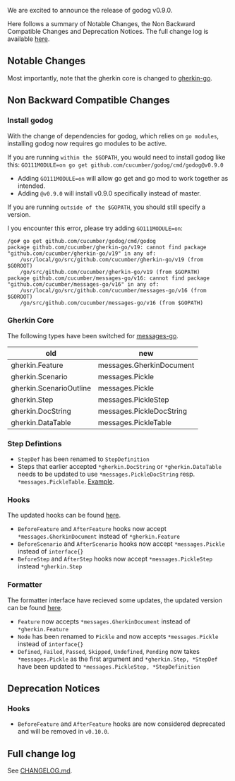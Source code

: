 We are excited to announce the release of godog v0.9.0.

Here follows a summary of Notable Changes, the Non Backward Compatible Changes and Deprecation Notices.
The full change log is available [here](https://github.com/cucumber/godog/blob/master/CHANGELOG.md#090).


Notable Changes
---------------

Most importantly, note that the gherkin core is changed to [gherkin-go](https://github.com/cucumber/gherkin-go/releases/tag/v9.2.0).



Non Backward Compatible Changes
-------------------------------

### Install godog
With the change of dependencies for godog, which relies on `go modules`, installing godog now requires go modules to be active.

If you are running `within the $GOPATH`, you would need to install godog like this:
`GO111MODULE=on go get github.com/cucumber/godog/cmd/godog@v0.9.0`
- Adding `GO111MODULE=on` will allow go get and go mod to work together as intended.
- Adding `@v0.9.0` will install v0.9.0 specifically instead of master.

If you are running `outside of the $GOPATH`, you should still specify a version.

I you encounter this error, please try adding `GO111MODULE=on`:
```
/go# go get github.com/cucumber/godog/cmd/godog
package github.com/cucumber/gherkin-go/v19: cannot find package "github.com/cucumber/gherkin-go/v19" in any of:
	/usr/local/go/src/github.com/cucumber/gherkin-go/v19 (from $GOROOT)
	/go/src/github.com/cucumber/gherkin-go/v19 (from $GOPATH)
package github.com/cucumber/messages-go/v16: cannot find package "github.com/cucumber/messages-go/v16" in any of:
	/usr/local/go/src/github.com/cucumber/messages-go/v16 (from $GOROOT)
	/go/src/github.com/cucumber/messages-go/v16 (from $GOPATH)
```


### Gherkin Core
The following types have been switched for [messages-go](https://github.com/cucumber/messages-go).

|           old           |                     new                     |
| ----------------------- | ------------------------------------------- |
| gherkin.Feature         | messages.GherkinDocument                    |
| gherkin.Scenario        | messages.Pickle                             |
| gherkin.ScenarioOutline | messages.Pickle                             |
| gherkin.Step            | messages.PickleStep                  |
| gherkin.DocString       | messages.PickleDocString |
| gherkin.DataTable       | messages.PickleTable     |


### Step Defintions
- `StepDef` has been renamed to `StepDefinition`
- Steps that earlier accepted `*gherkin.DocString` or `*gherkin.DataTable` needs to be updated to use `*messages.PickleDocString` resp. `*messages.PickleTable`.
[Example](https://github.com/cucumber/godog/pull/240/files#diff-a5f59d298843b731ff8d2f9c670303ff).


### Hooks
The updated hooks can be found [here](https://github.com/cucumber/godog/blob/b62eb13ee70c9f0f732b694b39bde9670051bac7/suite.go#L251).
- `BeforeFeature` and `AfterFeature` hooks now accept `*messages.GherkinDocument` instead of `*gherkin.Feature`
- `BeforeScenario` and `AfterScenario` hooks now accept `*messages.Pickle` instead of `interface{}`
- `BeforeStep` and `AfterStep` hooks now accept `*messages.PickleStep` instead `*gherkin.Step`


### Formatter
The formatter interface have recieved some updates, the updated version can be found [here](https://github.com/cucumber/godog/blob/b62eb13ee70c9f0f732b694b39bde9670051bac7/fmt.go#L100).

- `Feature` now accepts `*messages.GherkinDocument` instead of `*gherkin.Feature`
- `Node` has been renamed to `Pickle` and now accepts `*messages.Pickle` instead of `interface{}`
- `Defined`, `Failed`, `Passed`, `Skipped`, `Undefined`, `Pending` now takes `*messages.Pickle` as the first argument and `*gherkin.Step, *StepDef` have been updated to `*messages.PickleStep, *StepDefinition`



Deprecation Notices
-------------------

### Hooks
- `BeforeFeature` and `AfterFeature` hooks are now considered deprecated and will be removed in `v0.10.0`.


Full change log
---------------

See [CHANGELOG.md](https://github.com/cucumber/godog/blob/master/CHANGELOG.md#090).

